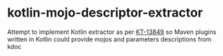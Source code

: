# kotlin-mojo-descriptor-extractor

Attempt to implement Kotlin extractor as per [KT-13849](https://youtrack.jetbrains.com/issue/KT-13849) so 
Maven plugins written in Kotlin could provide mojos and parameters descriptions from kdoc

